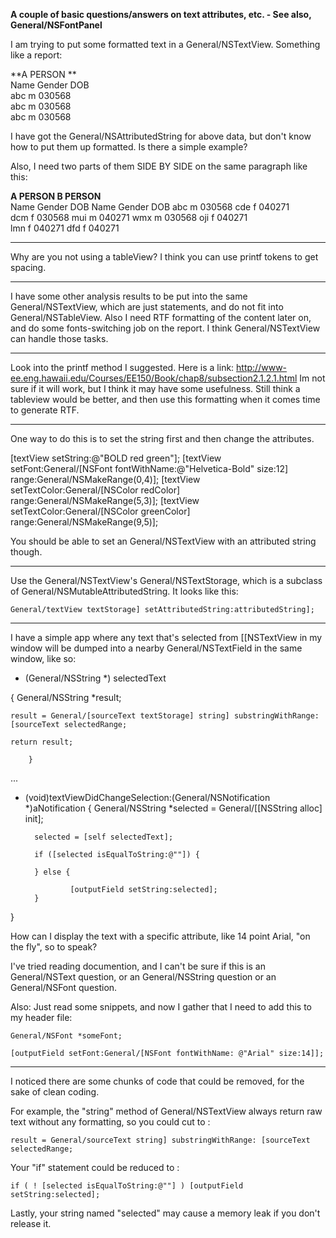 **A couple of basic questions/answers on text attributes, etc. - See also, General/NSFontPanel**

I am trying to put some formatted text in a General/NSTextView. Something like a report:

    
**A PERSON   **            
Name  Gender  DOB      
abc   m       030568         
abc   m       030568      
abc   m       030568  


I have got the General/NSAttributedString for above data, but don't know how to put them up  formatted. Is there a simple example?
   
Also, I need two parts of them SIDE BY SIDE on the same paragraph like this:

    
**A PERSON                  B PERSON**        
Name  Gender  DOB         Name Gender DOB 
abc   m       030568      cde  f      040271  
dcm   f       030568      mui  m      040271 
wmx   m       030568      oji  f      040271    
                          lmn  f      040271
                          dfd  f      040271




----

Why are you  not using a tableView? I think you can use printf tokens to get spacing. 

----

I have some other analysis results to be put into the same General/NSTextView, which are just statements, and do not fit into General/NSTableView. Also I need RTF formatting of the content later on, and do some fonts-switching job on the report.  I think General/NSTextView can handle those tasks.

----

Look into the printf method I suggested. Here is a link: http://www-ee.eng.hawaii.edu/Courses/EE150/Book/chap8/subsection2.1.2.1.html Im not sure if it will work, but I think it may have some usefulness. Still think a tableview would be better, and then use this formatting when it comes time to generate RTF.

----

One way to do this is to set the string first and then change the attributes.

    
[textView setString:@"BOLD red green"];
[textView setFont:General/[NSFont fontWithName:@"Helvetica-Bold" size:12] range:General/NSMakeRange(0,4)];
[textView setTextColor:General/[NSColor redColor] range:General/NSMakeRange(5,3)];
[textView setTextColor:General/[NSColor greenColor] range:General/NSMakeRange(9,5)];


You should be able to set an General/NSTextView with an attributed string though.

----

Use the General/NSTextView's General/NSTextStorage, which is a subclass of General/NSMutableAttributedString.  It looks like this:

    General/textView textStorage] setAttributedString:attributedString];

----

I have a simple app where any text that's selected from [[NSTextView in my window will be dumped into a nearby General/NSTextField in the same window, like so:

    
- (General/NSString *) selectedText

{   General/NSString	*result;

    result = General/[sourceText textStorage] string] substringWithRange: [sourceText selectedRange;
	
    return result;

        }
...

- (void)textViewDidChangeSelection:(General/NSNotification *)aNotification {
        General/NSString *selected = General/[[NSString alloc] init];

        selected = [self selectedText];

        if ([selected isEqualToString:@""]) {                 

        } else {

                [outputField setString:selected];
        }

}


How can I display the text with a specific attribute, like 14 point Arial, "on the fly", so to speak? 

I've tried reading documention, and I can't be sure if this is an General/NSText question, or an General/NSString question or an General/NSFont question.

Also: Just read some snippets, and now I gather that I need to add this to my header file:

    General/NSFont *someFont;

    [outputField setFont:General/[NSFont fontWithName: @"Arial" size:14]];

----

I noticed there are some chunks of code that could be removed, for the sake of clean coding.

For example, the "string" method of General/NSTextView always return raw text without any formatting, so you could cut to :

    result = General/sourceText string] substringWithRange: [sourceText selectedRange;

Your "if" statement could be reduced to :

    if ( ! [selected isEqualToString:@""] ) [outputField setString:selected];

Lastly, your string named "selected" may cause a memory leak if you don't release it.